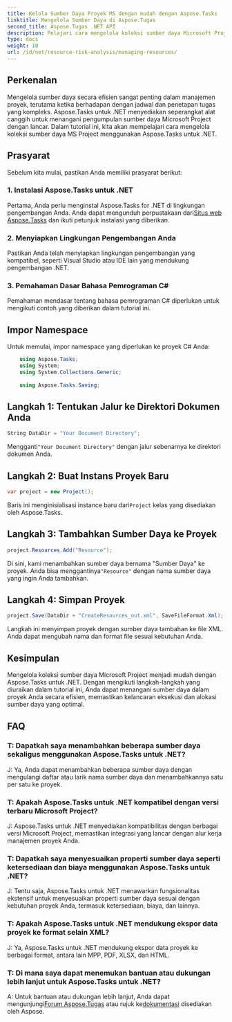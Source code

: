 ```yaml
---
title: Kelola Sumber Daya Proyek MS dengan mudah dengan Aspose.Tasks
linktitle: Mengelola Sumber Daya di Aspose.Tugas
second_title: Aspose.Tugas .NET API
description: Pelajari cara mengelola koleksi sumber daya Microsoft Project dengan mudah menggunakan Aspose.Tasks untuk .NET. Meningkatkan produktivitas dan menyederhanakan alur kerja proyek.
type: docs
weight: 10
url: /id/net/resource-risk-analysis/managing-resources/
---
```

## Perkenalan
Mengelola sumber daya secara efisien sangat penting dalam manajemen proyek, terutama ketika berhadapan dengan jadwal dan penetapan tugas yang kompleks. Aspose.Tasks untuk .NET menyediakan seperangkat alat canggih untuk menangani pengumpulan sumber daya Microsoft Project dengan lancar. Dalam tutorial ini, kita akan mempelajari cara mengelola koleksi sumber daya MS Project menggunakan Aspose.Tasks untuk .NET.
## Prasyarat
Sebelum kita mulai, pastikan Anda memiliki prasyarat berikut:
### 1. Instalasi Aspose.Tasks untuk .NET
 Pertama, Anda perlu menginstal Aspose.Tasks for .NET di lingkungan pengembangan Anda. Anda dapat mengunduh perpustakaan dari[Situs web Aspose.Tasks](https://releases.aspose.com/tasks/net/) dan ikuti petunjuk instalasi yang diberikan.
### 2. Menyiapkan Lingkungan Pengembangan Anda
Pastikan Anda telah menyiapkan lingkungan pengembangan yang kompatibel, seperti Visual Studio atau IDE lain yang mendukung pengembangan .NET.
### 3. Pemahaman Dasar Bahasa Pemrograman C#
Pemahaman mendasar tentang bahasa pemrograman C# diperlukan untuk mengikuti contoh yang diberikan dalam tutorial ini.

## Impor Namespace
Untuk memulai, impor namespace yang diperlukan ke proyek C# Anda:
```csharp
    using Aspose.Tasks;
    using System;
    using System.Collections.Generic;
    
    using Aspose.Tasks.Saving;
```

## Langkah 1: Tentukan Jalur ke Direktori Dokumen Anda
```csharp
String DataDir = "Your Document Directory";
```
 Mengganti`"Your Document Directory"` dengan jalur sebenarnya ke direktori dokumen Anda.
## Langkah 2: Buat Instans Proyek Baru
```csharp
var project = new Project();
```
 Baris ini menginisialisasi instance baru dari`Project` kelas yang disediakan oleh Aspose.Tasks.
## Langkah 3: Tambahkan Sumber Daya ke Proyek
```csharp
project.Resources.Add("Resource");
```
 Di sini, kami menambahkan sumber daya bernama "Sumber Daya" ke proyek. Anda bisa menggantinya`"Resource"` dengan nama sumber daya yang ingin Anda tambahkan.
## Langkah 4: Simpan Proyek
```csharp
project.Save(DataDir + "CreateResources_out.xml", SaveFileFormat.Xml);
```
Langkah ini menyimpan proyek dengan sumber daya tambahan ke file XML. Anda dapat mengubah nama dan format file sesuai kebutuhan Anda.

## Kesimpulan
Mengelola koleksi sumber daya Microsoft Project menjadi mudah dengan Aspose.Tasks untuk .NET. Dengan mengikuti langkah-langkah yang diuraikan dalam tutorial ini, Anda dapat menangani sumber daya dalam proyek Anda secara efisien, memastikan kelancaran eksekusi dan alokasi sumber daya yang optimal.
## FAQ
### T: Dapatkah saya menambahkan beberapa sumber daya sekaligus menggunakan Aspose.Tasks untuk .NET?
J: Ya, Anda dapat menambahkan beberapa sumber daya dengan mengulangi daftar atau larik nama sumber daya dan menambahkannya satu per satu ke proyek.
### T: Apakah Aspose.Tasks untuk .NET kompatibel dengan versi terbaru Microsoft Project?
J: Aspose.Tasks untuk .NET menyediakan kompatibilitas dengan berbagai versi Microsoft Project, memastikan integrasi yang lancar dengan alur kerja manajemen proyek Anda.
### T: Dapatkah saya menyesuaikan properti sumber daya seperti ketersediaan dan biaya menggunakan Aspose.Tasks untuk .NET?
J: Tentu saja, Aspose.Tasks untuk .NET menawarkan fungsionalitas ekstensif untuk menyesuaikan properti sumber daya sesuai dengan kebutuhan proyek Anda, termasuk ketersediaan, biaya, dan lainnya.
### T: Apakah Aspose.Tasks untuk .NET mendukung ekspor data proyek ke format selain XML?
J: Ya, Aspose.Tasks untuk .NET mendukung ekspor data proyek ke berbagai format, antara lain MPP, PDF, XLSX, dan HTML.
### T: Di mana saya dapat menemukan bantuan atau dukungan lebih lanjut untuk Aspose.Tasks untuk .NET?
 A: Untuk bantuan atau dukungan lebih lanjut, Anda dapat mengunjungi[Forum Aspose.Tugas](https://forum.aspose.com/c/tasks/15) atau rujuk ke[dokumentasi](https://reference.aspose.com/tasks/net/) disediakan oleh Aspose.